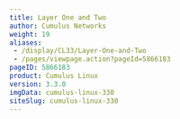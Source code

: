 ```yaml
---
title: Layer One and Two
author: Cumulus Networks
weight: 19
aliases:
 - /display/CL33/Layer-One-and-Two
 - /pages/viewpage.action?pageId=5866183
pageID: 5866183
product: Cumulus Linux
version: 3.3.0
imgData: cumulus-linux-330
siteSlug: cumulus-linux-330
---
```

<article id="html-search-results" class="ht-content" style="display: none;">

</article>

<footer id="ht-footer">

</footer>
